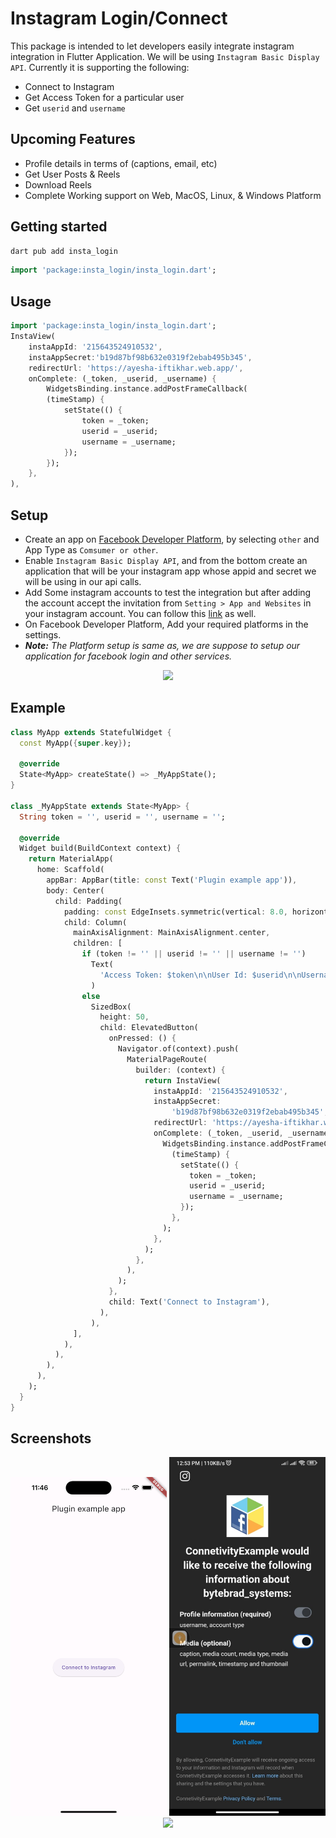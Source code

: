 # Instagram Login/Connect


This package is intended to let developers easily integrate instagram integration in Flutter Application. We will be using `Instagram Basic Display API`. Currently it is supporting the following:

- Connect to Instagram 
- Get Access Token for a particular user
- Get `userid` and `username`

## Upcoming Features

- Profile details in terms of (captions, email, etc)
- Get User Posts & Reels
- Download Reels
- Complete Working support on Web, MacOS, Linux, & Windows Platform

## Getting started

```dart
dart pub add insta_login
```

```dart
import 'package:insta_login/insta_login.dart';
```

## Usage

```dart
import 'package:insta_login/insta_login.dart';
InstaView(
    instaAppId: '215643524910532',
    instaAppSecret:'b19d87bf98b632e0319f2ebab495b345',
    redirectUrl: 'https://ayesha-iftikhar.web.app/',
    onComplete: (_token, _userid, _username) {
        WidgetsBinding.instance.addPostFrameCallback(
        (timeStamp) {
            setState(() {
                token = _token;
                userid = _userid;
                username = _username;
            });
        });
    },
),
```


## Setup

- Create an app on [Facebook Developer Platform](), by selecting `other` and App Type as `Comsumer or other`.
- Enable `Instagram Basic Display API`, and from the bottom create an application that will be your instagram app whose appid and secret we will be using in our api calls.
- Add Some instagram accounts to test the integration but after adding the account accept the invitation from `Setting > App and Websites` in your instagram account. You can follow this [link](ttps://www.instagram.com/accounts/manage_access/) as well.
- On Facebook Developer Platform, Add your required platforms in the settings.
- _**Note:** The Platform setup is same as, we are suppose to setup our application for facebook login and other services._

<p align="center">
    <img src="setup/1.jpeg" width="350">
</p>


## Example

```dart
class MyApp extends StatefulWidget {
  const MyApp({super.key});

  @override
  State<MyApp> createState() => _MyAppState();
}

class _MyAppState extends State<MyApp> {
  String token = '', userid = '', username = '';

  @override
  Widget build(BuildContext context) {
    return MaterialApp(
      home: Scaffold(
        appBar: AppBar(title: const Text('Plugin example app')),
        body: Center(
          child: Padding(
            padding: const EdgeInsets.symmetric(vertical: 8.0, horizontal: 20),
            child: Column(
              mainAxisAlignment: MainAxisAlignment.center,
              children: [
                if (token != '' || userid != '' || username != '')
                  Text(
                    'Access Token: $token\n\nUser Id: $userid\n\nUsername: $username',
                  )
                else
                  SizedBox(
                    height: 50,
                    child: ElevatedButton(
                      onPressed: () {
                        Navigator.of(context).push(
                          MaterialPageRoute(
                            builder: (context) {
                              return InstaView(
                                instaAppId: '215643524910532',
                                instaAppSecret:
                                    'b19d87bf98b632e0319f2ebab495b345',
                                redirectUrl: 'https://ayesha-iftikhar.web.app/',
                                onComplete: (_token, _userid, _username) {
                                  WidgetsBinding.instance.addPostFrameCallback(
                                    (timeStamp) {
                                      setState(() {
                                        token = _token;
                                        userid = _userid;
                                        username = _username;
                                      });
                                    },
                                  );
                                },
                              );
                            },
                          ),
                        );
                      },
                      child: Text('Connect to Instagram'),
                    ),
                  ),
              ],
            ),
          ),
        ),
      ),
    );
  }
}
```

## Screenshots

<p align="center">
    <img src="demo/flutter_01.png" width="250">
    <img src="demo/2.jpeg" width="250">
    <img src="demp/flutter_02.png" width="250">
</p>